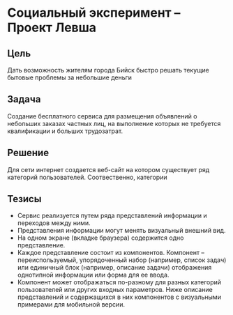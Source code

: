 # Социальный эксперимент – Проект Левша

## Цель
Дать возможность жителям города Бийск быстро решать текущие бытовые проблемы за небольшие деньги

## Задача
Создание бесплатного сервиса для размещения объявлений о небольших заказах частных лиц, на выполнение которых не требуется квалификации и больших трудозатрат.

## Решение
Для сети интернет создается веб-сайт на котором существует ряд категорий пользователей. Соотвественно, категории

## Тезисы
- Сервис реализуется путем ряда представлений информации и переходов между ними. 
- Представления информации могут менять визуальный внешний вид. 
- На одном экране (вкладке браузера) содержится одно представление.
- Каждое представление состоит из компонентов. Компонент – переиспользуемый, упорядоченный набор (например, список задач) или единичный блок (например, описание задачи) отображения однотипной информации или форма для ее ввода.
- Компонент может отображаться по-разному для разных категорий пользователей или других входных параметров. Ниже описание представлений и содержащихся в них компонентов с визуальными примерами для мобильной версии.

